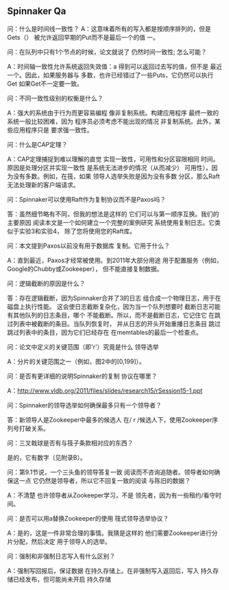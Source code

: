 ## Spinnaker Qa
问：什么是时间线一致性？
A：这意味着所有的写入都是按顺序排列的，但是Gets（）
被允许返回早期的Put而不是最后一个的值
一。

问：在队列中只有1个节点的时候，论文就说了
仍然时间一致性; 怎么可能？

A：时间轴一致性允许系统返回失效值：a
得到可以返回过去写的值，但不是
最近一个。因此，如果服务器与
多数，也许已经错过了一些Puts，它仍然可以执行Get
如果Get不一定要一致。

问：不同一致性级别的权衡是什么？

A：强大的系统由于行为而更容易编程
像非复制系统。构建应用程序
最终一致的系统一般比较困难，因为
程序员必须考虑不能出现的情况
非复制系统。此外，某些应用程序只是
要求强一致性。

问：什么是CAP定理？

A：CAP定理捕捉到难以理解的直觉
实现一致性，可用性和分区容限相同
时间。原因是处理分区并实现一致性
是系统无法进步的情况（从而减少）
可用性），因为没有多数。例如，在筏，如果
领导人选举失败是因为没有多数
分区，那么Raft无法处理新的客户端请求。

问：Spinnaker可以使用Raft作为复制协议而不是Paxos吗？

答：虽然细节略有不同，但我的想法是这样的
它们可以与第一顺序互换。我们的主要原因
阅读本文是一个如何建立一个完整的案例研究
系统使用复制日志。它类似于实验3和实验4，
除了您将使用您的Raft库。

问：本文提到Paxos以前没有用于数据库
复制。它用于什么？

A：直到最近，Paxos才经常被使用。到2011年大部分用途
用于配置服务（例如，Google的Chubby或Zookeeper），
但不能直接复制数据。

问：逻辑截断的原因是什么？

答：存在逻辑截断，因为Spinnaker合并了3的日志
组合成一个物理日志，用于在磁盘上执行性能。
这会使日志截断复杂化，因为当一个队列想要时
截断日志可能有其他队列的日志条目，哪个
不能截断。所以，而不是截断日志，它记住它
在跳过列表中被截断的条目。当队列恢复时，
并从日志的开头开始重播日志条目
跳过跳过列表中的条目，因为它们已经存在
在memtables的最后一个检查点。

问：论文中定义的关键范围（即'r'）究竟是什么
领导选举

A：分片的关键范围之一（例如，图2中的[0,199]）。

问：是否有更详细的说明Spinnaker的复制
协议在哪里？

A：http://www.vldb.org/2011/files/slides/research15/rSession15-1.ppt

问：Spinnaker的领导选举如何确保最多只有一个领导者？

答：新领导人是Zookeeper中最多的候选人
在/ r /候选人下，使用Zookeeper序列号打破关系。

问：三叉戟球是否有与筏子条款相对应的东西？

是的，它有数字（见附录B）。

问：第9.1节说，一个三头鱼的领导答复一致
阅读而不咨询追随者。领导者如何确保这一点
它仍然是领导者，所以它不回复一致的阅读
与陈旧的数据？

A：不清楚 也许领导者从Zookeeper学习，不是
领先者，因为有一些租约/看守时间。

问：是否可以用a替换Zookeeper的使用
筏式领导选举协议？

A：是的，这是一件非常合理的事情。我猜是这样的
他们需要Zookeeper进行分片分配，然后决定
用于领导人的选举。

问：强制和非强制日志写入有什么区别？

A：强制写回报后，保证数据
在持久存储上。在非强制写入返回后，写入
持久存储已经发布，但可能尚未开启
持久存储